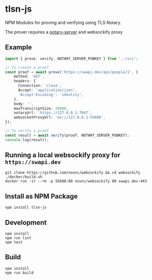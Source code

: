 # tlsn-js

NPM Modules for proving and verifying using TLS Notary.

The prover requires a [notary-server](https://github.com/tlsnotary/notary-server) and websockify proxy

## Example
```ts
import { prove, verify, NOTARY_SERVER_PUBKEY } from '../src';

// To create a proof
const proof = await prove('https://swapi.dev/api/people/1', {
    method: 'GET',
    headers: {
      Connection: 'close',
      Accept: 'application/json',
      'Accept-Encoding': 'identity',
    },
    body: '',
    maxTranscriptSize: 20000,
    notaryUrl: 'https://127.0.0.1:7047',
    websocketProxyUrl: 'ws://127.0.0.1:55688',
});

// To verify a proof
const result = await verify(proof, NOTARY_SERVER_PUBKEY);
console.log(result);
```

## Running a local websockify proxy for `https://swapi.dev`
```
git clone https://github.com/novnc/websockify && cd websockify
./docker/build.sh
docker run -it --rm -p 55688:80 novnc/websockify 80 swapi.dev:443
```

## Install as NPM Package

```
npm install tlsn-js
```

## Development

```
npm install
npm run lint
npm test
```

## Build

```
npm install
npm run build
```